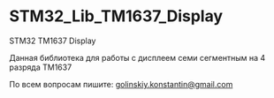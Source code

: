# STM32_Lib_TM1637_Display
STM32 TM1637 Display

Данная библиотека для работы с дисплеем семи сегментным на 4 разряда TM1637

По всем вопросам пишите: golinskiy.konstantin@gmail.com